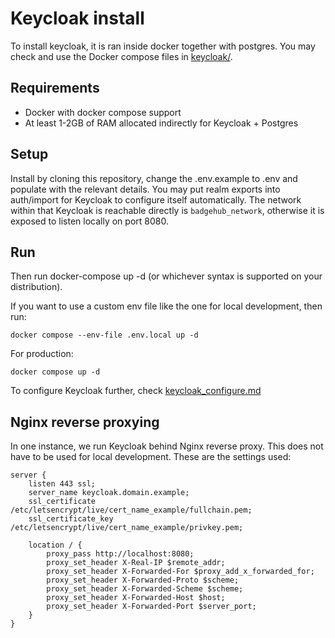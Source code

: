# Keycloak install

To install keycloak, it is ran inside docker together with postgres. You may check and use the Docker compose files in [keycloak/](../keycloak). 

## Requirements

- Docker with docker compose support
- At least 1-2GB of RAM allocated indirectly for Keycloak + Postgres

## Setup 

Install by cloning this repository, change the .env.example to .env and populate with the relevant details. You may put realm exports into auth/import for Keycloak to configure itself automatically. The network within that Keycloak is reachable directly is `badgehub_network`, otherwise it is exposed to listen locally on port 8080. 

## Run

Then run docker-compose up -d (or whichever syntax is supported on your distribution).

If you want to use a custom env file like the one for local development, then run:

`docker compose --env-file .env.local up -d`

For production:

`docker compose up -d`

To configure Keycloak further, check [keycloak_configure.md](./keycloak_configure.md)


## Nginx reverse proxying

In one instance, we run Keycloak behind Nginx reverse proxy. This does not have to be used for local development. These are the settings used:

```nginx
server {
    listen 443 ssl;
    server_name keycloak.domain.example;
    ssl_certificate /etc/letsencrypt/live/cert_name_example/fullchain.pem; 
    ssl_certificate_key /etc/letsencrypt/live/cert_name_example/privkey.pem; 

    location / {
        proxy_pass http://localhost:8080;
        proxy_set_header X-Real-IP $remote_addr;
        proxy_set_header X-Forwarded-For $proxy_add_x_forwarded_for;
        proxy_set_header X-Forwarded-Proto $scheme;
        proxy_set_header X-Forwarded-Scheme $scheme;
        proxy_set_header X-Forwarded-Host $host;
        proxy_set_header X-Forwarded-Port $server_port;
    }
}


```
